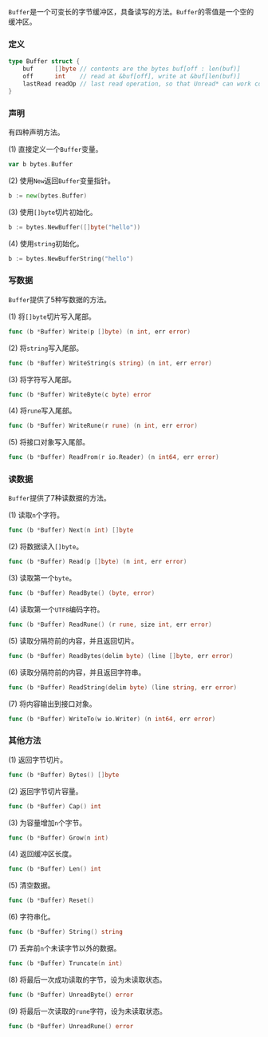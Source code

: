 `Buffer`是一个可变长的字节缓冲区，具备读写的方法。`Buffer`的零值是一个空的缓冲区。

### 定义

```go
type Buffer struct {
	buf      []byte // contents are the bytes buf[off : len(buf)]
	off      int    // read at &buf[off], write at &buf[len(buf)]
	lastRead readOp // last read operation, so that Unread* can work correctly.
}
```

### 声明

有四种声明方法。

(1) 直接定义一个`Buffer`变量。

```go
var b bytes.Buffer
```

(2) 使用`New`返回`Buffer`变量指针。

```go
b := new(bytes.Buffer)
```

(3) 使用`[]byte`切片初始化。

```go
b := bytes.NewBuffer([]byte("hello"))
```

(4) 使用`string`初始化。

```go
b := bytes.NewBufferString("hello")
```

### 写数据

`Buffer`提供了5种写数据的方法。

(1) 将`[]byte`切片写入尾部。

```go
func (b *Buffer) Write(p []byte) (n int, err error)
```

(2) 将`string`写入尾部。

```go
func (b *Buffer) WriteString(s string) (n int, err error)
```

(3) 将字符写入尾部。

```go
func (b *Buffer) WriteByte(c byte) error
```

(4) 将`rune`写入尾部。

```go
func (b *Buffer) WriteRune(r rune) (n int, err error)
```

(5) 将接口对象写入尾部。

```go
func (b *Buffer) ReadFrom(r io.Reader) (n int64, err error)
```

### 读数据

`Buffer`提供了7种读数据的方法。

(1) 读取`n`个字符。

```go
func (b *Buffer) Next(n int) []byte
```

(2) 将数据读入`[]byte`。

```go
func (b *Buffer) Read(p []byte) (n int, err error)
```

(3) 读取第一个`byte`。

```go
func (b *Buffer) ReadByte() (byte, error)
```

(4) 读取第一个`UTF8`编码字符。

```go
func (b *Buffer) ReadRune() (r rune, size int, err error)
```

(5) 读取分隔符前的内容，并且返回切片。

```go
func (b *Buffer) ReadBytes(delim byte) (line []byte, err error)
```

(6) 读取分隔符前的内容，并且返回字符串。

```go
func (b *Buffer) ReadString(delim byte) (line string, err error)
```

(7) 将内容输出到接口对象。

```go
func (b *Buffer) WriteTo(w io.Writer) (n int64, err error)
```

### 其他方法

(1) 返回字节切片。

```go
func (b *Buffer) Bytes() []byte
```

(2) 返回字节切片容量。

```go
func (b *Buffer) Cap() int
```

(3) 为容量增加`n`个字节。

```go
func (b *Buffer) Grow(n int)
```

(4) 返回缓冲区长度。

```go
func (b *Buffer) Len() int
```

(5) 清空数据。

```go
func (b *Buffer) Reset()
```

(6) 字符串化。

```go
func (b *Buffer) String() string
```

(7) 丢弃前`n`个未读字节以外的数据。

```go
func (b *Buffer) Truncate(n int)
```

(8) 将最后一次成功读取的字节，设为未读取状态。

```go
func (b *Buffer) UnreadByte() error
```

(9) 将最后一次读取的`rune`字符，设为未读取状态。

```go
func (b *Buffer) UnreadRune() error
```

